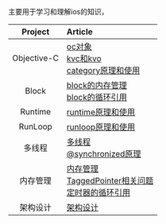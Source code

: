 主要用于学习和理解ios的知识，

| Project | Article |
|:-------:|:------|
| Objective-C | [oc对象](objective-c/oc对象.md) <br> [kvc和kvo](objective-c/kvc和kvo.md) <br> [category原理和使用](objective-c/category原理和使用.md) |
| Block | [block的内存管理](block/block的内存管理.md) <br> [block的循环引用](block/block的循环引用.md) |
| Runtime | [runtime原理和使用](runtime/runtime原理和使用.md)|
| RunLoop | [runloop原理和使用](runloop/runloop原理和使用.md)|
| 多线程 | [多线程](multi-threading/多线程.md) <br> [@synchronized原理](block/synchronized.md) |
| 内存管理 | [内存管理](memory-management/iOS下的内存管理.md) <br> [TaggedPointer相关问题](memory-management/TaggedPointer相关问题.md) <br> [定时器的循环引用](memory-management/定时器的循环引用.md) |
| 架构设计 | [架构设计](architecture-and-design-patterns/架构设计.md) |